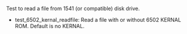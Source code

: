 Test to read a file from 1541 (or compatible) disk drive.

- test_6502_kernal_readfile: Read a file with or without 6502 KERNAL ROM. Default is no KERNAL.
